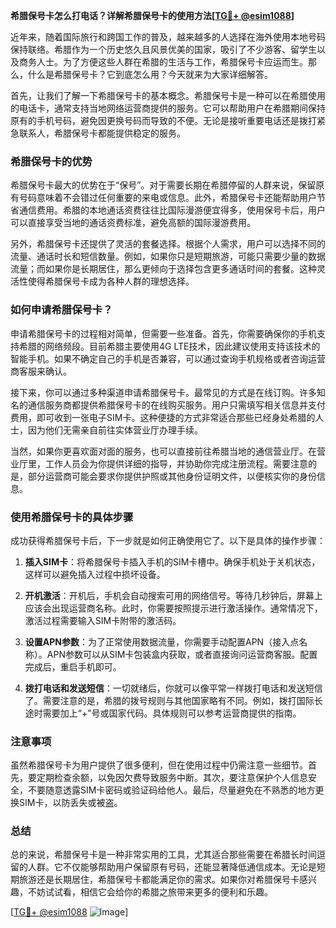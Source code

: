 **希腊保号卡怎么打电话？详解希腊保号卡的使用方法[[TG💪+ @esim1088](https://t.me/s/esim1088)]**

近年来，随着国际旅行和跨国工作的普及，越来越多的人选择在海外使用本地号码保持联络。希腊作为一个历史悠久且风景优美的国家，吸引了不少游客、留学生以及商务人士。为了方便这些人群在希腊的生活与工作，希腊保号卡应运而生。那么，什么是希腊保号卡？它到底怎么用？今天就来为大家详细解答。

首先，让我们了解一下希腊保号卡的基本概念。希腊保号卡是一种可以在希腊使用的电话卡，通常支持当地网络运营商提供的服务。它可以帮助用户在希腊期间保持原有的手机号码，避免因更换号码而导致的不便。无论是接听重要电话还是拨打紧急联系人，希腊保号卡都能提供稳定的服务。

### 希腊保号卡的优势

希腊保号卡最大的优势在于“保号”。对于需要长期在希腊停留的人群来说，保留原有号码意味着不会错过任何重要的来电或信息。此外，希腊保号卡还能帮助用户节省通信费用。希腊的本地通话资费往往比国际漫游便宜得多，使用保号卡后，用户可以直接享受当地的通话资费标准，避免高额的国际漫游费用。

另外，希腊保号卡还提供了灵活的套餐选择。根据个人需求，用户可以选择不同的流量、通话时长和短信数量。例如，如果你只是短期旅游，可能只需要少量的数据流量；而如果你是长期居住，那么更倾向于选择包含更多通话时间的套餐。这种灵活性使得希腊保号卡成为各种人群的理想选择。

### 如何申请希腊保号卡？

申请希腊保号卡的过程相对简单，但需要一些准备。首先，你需要确保你的手机支持希腊的网络频段。目前希腊主要使用4G LTE技术，因此建议使用支持该技术的智能手机。如果不确定自己的手机是否兼容，可以通过查询手机规格或者咨询运营商客服来确认。

接下来，你可以通过多种渠道申请希腊保号卡。最常见的方式是在线订购。许多知名的通信服务商都提供希腊保号卡的在线购买服务。用户只需填写相关信息并支付费用，即可收到一张电子SIM卡。这种便捷的方式非常适合那些已经身处希腊的人士，因为他们无需亲自前往实体营业厅办理手续。

当然，如果你更喜欢面对面的服务，也可以直接前往希腊当地的通信营业厅。在营业厅里，工作人员会为你提供详细的指导，并协助你完成注册流程。需要注意的是，部分运营商可能会要求你提供护照或其他身份证明文件，以便核实你的身份信息。

### 使用希腊保号卡的具体步骤

成功获得希腊保号卡后，下一步就是如何正确使用它了。以下是具体的操作步骤：

1. **插入SIM卡**：将希腊保号卡插入手机的SIM卡槽中。确保手机处于关机状态，这样可以避免插入过程中损坏设备。

2. **开机激活**：开机后，手机会自动搜索可用的网络信号。等待几秒钟后，屏幕上应该会出现运营商名称。此时，你需要按照提示进行激活操作。通常情况下，激活过程需要输入SIM卡附带的激活码。

3. **设置APN参数**：为了正常使用数据流量，你需要手动配置APN（接入点名称）。APN参数可以从SIM卡包装盒内获取，或者直接询问运营商客服。配置完成后，重启手机即可。

4. **拨打电话和发送短信**：一切就绪后，你就可以像平常一样拨打电话和发送短信了。需要注意的是，希腊的拨号规则与其他国家略有不同。例如，拨打国际长途时需要加上“+”号或国家代码。具体规则可以参考运营商提供的指南。

### 注意事项

虽然希腊保号卡为用户提供了很多便利，但在使用过程中仍需注意一些细节。首先，要定期检查余额，以免因欠费导致服务中断。其次，要注意保护个人信息安全，不要随意透露SIM卡密码或验证码给他人。最后，尽量避免在不熟悉的地方更换SIM卡，以防丢失或被盗。

### 总结

总的来说，希腊保号卡是一种非常实用的工具，尤其适合那些需要在希腊长时间逗留的人群。它不仅能够帮助用户保留原有号码，还能显著降低通信成本。无论是短期旅游还是长期居住，希腊保号卡都能满足你的需求。如果你对希腊保号卡感兴趣，不妨试试看，相信它会给你的希腊之旅带来更多的便利和乐趣。

[[TG💪+ @esim1088](https://t.me/s/esim1088) ![Image](https://i.postimg.cc/4NQfJmqS/Snipaste-2025-05-13-00-14-12.png)]